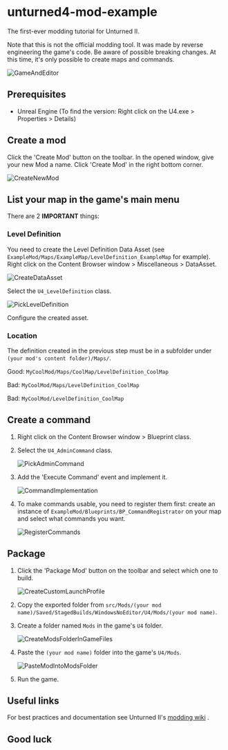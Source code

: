 # unturned4-mod-example

The first-ever modding tutorial for Unturned II.

Note that this is not the official modding tool. It was made by reverse engineering the game's code. Be aware of
possible breaking changes. At this time, it's only possible to create maps and commands.

![GameAndEditor](assets/images/GameAndEditor.png)

## Prerequisites

- Unreal Engine (To find the version: Right click on the U4.exe > Properties > Details)

## Create a mod

Click the 'Create Mod' button on the toolbar. In the opened window, give your new Mod a name. Click 'Create Mod' in the
right bottom corner.

![CreateNewMod](assets/images/CreateNewMod.png)

## List your map in the game's main menu

There are 2 **IMPORTANT** things:

### Level Definition

You need to create the Level Definition Data Asset (see `ExampleMod/Maps/ExampleMap/LevelDefinition_ExampleMap` for
example). Right click on the Content Browser window > Miscellaneous > DataAsset.

![CreateDataAsset](assets/images/CreateDataAsset.png)

Select the `U4_LevelDefinition` class.

![PickLevelDefinition](assets/images/PickLevelDefinition.png)

Configure the created asset.

### Location

The definition created in the previous step must be in a subfolder under `(your mod's content folder)/Maps/`.

Good: `MyCoolMod/Maps/CoolMap/LevelDefinition_CoolMap`

Bad: `MyCoolMod/Maps/LevelDefinition_CoolMap`

Bad: `MyCoolMod/LevelDefinition_CoolMap`

## Create a command

1. Right click on the Content Browser window > Blueprint class.

2. Select the `U4_AdminCommand` class.

   ![PickAdminCommand](assets/images/PickAdminCommand.png)

3. Add the 'Execute Command' event and implement it.

   ![CommandImplementation](assets/images/CommandImplementation.png)

4. To make commands usable, you need to register them first: create an instance
   of `ExampleMod/Blueprints/BP_CommandRegistrator` on your map and select what commands you want.

   ![RegisterCommands](assets/images/RegisterCommands.png)

## Package

1. Click the 'Package Mod' button on the toolbar and select which one to build.

   ![CreateCustomLaunchProfile](assets/images/PackageMod.png)

2. Copy the exported folder from `src/Mods/(your mod name)/Saved/StagedBuilds/WindowsNoEditor/U4/Mods/(your mod name)`.

3. Create a folder named `Mods` in the game's `U4` folder.

   ![CreateModsFolderInGameFiles](assets/images/CreateModsFolderInGameFiles.png)

4. Paste the `(your mod name)` folder into the game's `U4/Mods`.

   ![PasteModIntoModsFolder](assets/images/PasteModIntoModsFolder.png)

5. Run the game.

## Useful links

For best practices and documentation see Unturned II's [modding wiki](https://wiki.smartlydressedgames.com/wiki/Modding)
.

## Good luck
